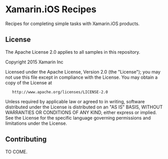 Xamarin.iOS Recipes
===============

Recipes for completing simple tasks with Xamarin.iOS products.

License
-------

The Apache License 2.0 applies to all samples in this repository.

   Copyright 2015 Xamarin Inc

   Licensed under the Apache License, Version 2.0 (the "License");
   you may not use this file except in compliance with the License.
   You may obtain a copy of the License at

       http://www.apache.org/licenses/LICENSE-2.0

   Unless required by applicable law or agreed to in writing, software
   distributed under the License is distributed on an "AS IS" BASIS,
   WITHOUT WARRANTIES OR CONDITIONS OF ANY KIND, either express or implied.
   See the License for the specific language governing permissions and
   limitations under the License.

Contributing
------------

TO COME.